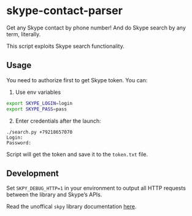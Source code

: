 # skype-contact-parser

Get any Skype contact by phone number! And do Skype search by any term, literally.

This script exploits Skype search functionality.

## Usage

You need to authorize first to get Skype token. You can:

1. Use env variables
```sh
export SKYPE_LOGIN=login
export SKYPE_PASS=pass
```

2. Enter credentials after the launch:
```
./search.py +79218657070
Login: 
Password: 
```
Script will get the token and save it to the `token.txt` file.

## Development

Set `SKPY_DEBUG_HTTP=1` in your environment to output all HTTP requests between the library and Skype’s APIs.

Read the unoffical `skpy` library documentation [here](https://skpy.t.allofti.me/).